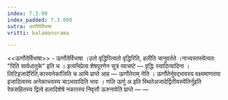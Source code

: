 ```yaml
---
index: 7.3.90
index_padded: 7.3.090
sutra: ऊर्णोतेर्विभाषा
vritti: balamanorama

---
```

<<ऊर्णोतेर्विभाषा>> - ऊर्णोतेर्विभाषा ।उतो वृद्धि॑रित्यतो वृद्धिरिति, हलीति चानुवर्तते ।नाभ्यस्तस्ये॑त्यतः "पिति सार्वधातुके" इति च । इत्यभिप्रेत्य शेषपूरणेन सूत्रं व्याचष्टे —  वृद्धिः स्यादित्यादिना । लिटिइजादे॑रिति,कास्यनेका॑जिति च आमि प्राप्ते आह — ऊर्णोतेराम् नेति । ऊर्णोतेर्नुवद्भावस्य वक्ष्यमाणतया इजादित्वस्य अनेकाच्त्वस्य चाऽभावादिति भावः । णलि ऊर्णु अ इति स्थितेअजादेर्द्वितीयस्ये॑तिर्नु॑इति रेफसहितस्य द्वित्वे हलादिशेषे नकारस्य निवृत्तौ ऊरुनावेति प्राप्ते —  — 